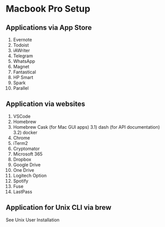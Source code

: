 # Macbook Pro Setup

## Applications via App Store
  1)  Evernote
  2)  Todoist
  3)  iAWriter
  4)  Telegram
  5)  WhatsApp
  6)  Magnet
  7)  Fantastical
  8)  HP Smart
  9) Spark
  10) Parallel


## Application via websites
  1)  VSCode
  2)  Homebrew
  3)  Homebrew Cask (for Mac GUI apps)
       3.1)  dash (for API documentation)
       3.2)  docker
  4)  Chrome
  5)  iTerm2
  6)  Cryptomator
  7)  Microsoft 365
  8)  Dropbox
  9)  Google Drive
  10) One Drive
  11) Logitech Option
  12) Spotify
  13) Fuse
  14)  LastPass

## Application for Unix CLI via brew
  See Unix User Installation 
